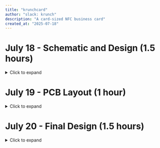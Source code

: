 ```yaml
---
title: "krunchcard"
author: "slack: krunch"
description: "A card-sized NFC business card"
created_at: "2025-07-18"
---
```


# July 18 - Schematic and Design (1.5 hours)

<details>
<summary>Click to expand</summary>

Today I drew the schematic and chosen the parts for the PCB, I followed the [OnBoard tutorial](https://jams.hackclub.com/jam/hacker-card) for this

<img width="552" height="394" alt="image" src="https://github.com/user-attachments/assets/65aafb39-a12d-4f3c-a2cf-5116ac227230" />

Most of the SMD componants are using the 1206 footprint since I am hand soldering them. I also added a few componants on the schematic so that the footprint will be shown on the PCB (I won't be soldering them, it's just a reference)

<img width="893" height="135" alt="image" src="https://github.com/user-attachments/assets/6f9dc7b8-eb62-4fbb-8aa3-50e37a9e6c37" />

<img width="819" height="443" alt="image" src="https://github.com/user-attachments/assets/0f67cea6-38b6-42d9-8cb3-9c5e71d396c6" />

The back of the PCB is going to be like a useful PCB design tool.

**Time spent this session: 1.5 hours**

</details>

# July 19 - PCB Layout (1 hour)

<details>
<summary>Click to expand</summary>

Today I made the PCB layout, the size of the board is 85.5mm x 53.8mm (same size as a credit card).

I put my info like my website and my GitHub profile on the front silkscreen layer and some various PCB design tools in the back

<img width="795" height="494" alt="image" src="https://github.com/user-attachments/assets/f3d6aa66-411f-44b8-b14d-c8d3c86d32ea" />

<img width="743" height="474" alt="image" src="https://github.com/user-attachments/assets/ba74d9e2-d734-431b-b849-3ba4d2f8cf4f" />

**Time spent this session: 1 hours**

</details>

# July 20 - Final Design (1.5 hours)

<details>
<summary>Click to expand</summary>

Today I decided to make the PCB look better, since I have more experience with KiCad, I exported the EasyEDA project and imported it to KiCad.

I started by drawing copper pours around the NFC antenna on both sides (so the card can be tapped on either side)

<img width="321" height="592" alt="image" src="https://github.com/user-attachments/assets/438ac292-312a-44f0-a769-5dd71b6c2ab2" />
<img width="341" height="593" alt="image" src="https://github.com/user-attachments/assets/57162d32-aa42-4657-862e-dd8a9559362a" />

And then I drew copper pour for the rest of the PCB. I decided to use hatched patterns for the top side since I think it would look quite good.

<img width="633" height="585" alt="image" src="https://github.com/user-attachments/assets/2baa9284-0a53-490a-b21f-e5f9fd5d3b31" />

And I kept the bottom as solid pour.

<img width="646" height="588" alt="image" src="https://github.com/user-attachments/assets/de1eebf9-cdc7-48a0-abfd-06600d20531f" />

I also replaced the keychain hole with one with pads on both sides

<img width="131" height="134" alt="image" src="https://github.com/user-attachments/assets/d5d3cdb5-f6a8-4d36-9f31-f588df568e15" />

And then I added the Highway artwork to the bottom side

<img width="857" height="599" alt="image" src="https://github.com/user-attachments/assets/a17f9424-c3b1-474e-9051-92d964cead44" />

<img width="860" height="595" alt="image" src="https://github.com/user-attachments/assets/a138c738-14b0-42ae-a8b0-ae4d6350c19c" />

**Time spent this session: 1.5 hours**
  
</details>

